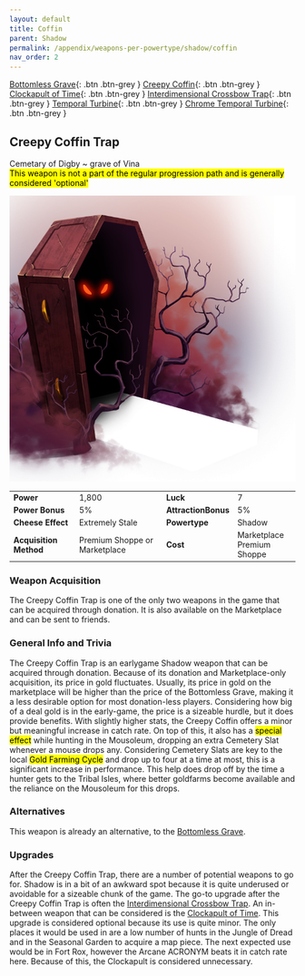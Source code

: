 ```yaml
---
layout: default
title: Coffin
parent: Shadow
permalink: /appendix/weapons-per-powertype/shadow/coffin
nav_order: 2
---
```

<span class="fs-1">[Bottomless Grave](/appendix/weapons-per-powertype/shadow/bg){: .btn .btn-grey } </span><span class="fs-1"> [Creepy Coffin](/appendix/weapons-per-powertype/shadow/coffin){: .btn .btn-grey } </span><span class="fs-1"> [Clockapult of Time](/appendix/weapons-per-powertype/shadow/cot){: .btn .btn-grey } </span><span class="fs-1"> [Interdimensional Crossbow Trap](/appendix/weapons-per-powertype/shadow/idct){: .btn .btn-grey } </span><span class="fs-1"> [Temporal Turbine](/appendix/weapons-per-powertype/shadow/tt){: .btn .btn-grey } </span><span class="fs-1"> [Chrome Temporal Turbine](/appendix/weapons-per-powertype/shadow/ctt){: .btn .btn-grey } </span>

## Creepy Coffin Trap
Cemetary of Digby ~ grave of Vina  
<mark> This weapon is not a part of the regular progression path and is generally considered 'optional'</mark>  

<img src="/assets/images/weapons/cc.png" alt="Creepy Coffin Trap's Image" width="600">

|||||
|---|---|---|---|
| __Power__ 	| 1,800 	| __Luck__ 	| 7 	|
| __Power Bonus__ 	| 5% 	|__AttractionBonus__ 	| 5% 	|
| __Cheese Effect__ 	| Extremely Stale	| __Powertype__ 	| Shadow 	|
| __Acquisition Method__ 	| Premium Shoppe or Marketplace 	| __Cost__ 	| Marketplace <br> Premium Shoppe 	|

### Weapon Acquisition
The Creepy Coffin Trap is one of the only two weapons in the game that can be acquired through donation. It is also available on the Marketplace and can be sent to friends.

### General Info and Trivia
The Creepy Coffin Trap is an earlygame Shadow weapon that can be acquired through donation. Because of its donation and Marketplace-only acquisition, its price in gold fluctuates. Usually, its price in gold on the marketplace will be higher than the price of the Bottomless Grave, making it a less desirable option for most donation-less players. Considering how big of a deal gold is in the early-game, the price is a sizeable hurdle, but it does provide benefits.
With slightly higher stats, the Creepy Coffin offers a minor but meaningful increase in catch rate. On top of this, it also has a <mark>special effect</mark> while hunting in the Mousoleum, dropping an extra Cemetery Slat whenever a mouse drops any. Considering Cemetery Slats are key to the local <mark>Gold Farming Cycle</mark> and drop up to four at a time at most, this is a significant increase in performance. This help does drop off by the time a hunter gets to the Tribal Isles, where better goldfarms become available and the reliance on the Mousoleum for this drops.

### Alternatives
This weapon is already an alternative, to the [Bottomless Grave](/appendix/weapons-per-powertype/shadow/bg).
### Upgrades
After the Creepy Coffin Trap, there are a number of potential weapons to go for. Shadow is in a bit of an awkward spot because it is quite underused or avoidable for a sizeable chunk of the game. The go-to upgrade after the Creepy Coffin Trap is often the [Interdimensional Crossbow Trap](/appendix/weapons-per-powertype/shadow/IDCT).
An in-between weapon that can be considered is the [Clockapult of Time](/appendix/weapons-per-powertype/shadow/CoT). This upgrade is considered optional because its use is quite minor. The only places it would be used in are a low number of hunts in the Jungle of Dread and in the Seasonal Garden to acquire a map piece. The next expected use would be in Fort Rox, however the Arcane ACRONYM beats it in catch rate here. Because of this, the Clockapult is considered unnecessary.

